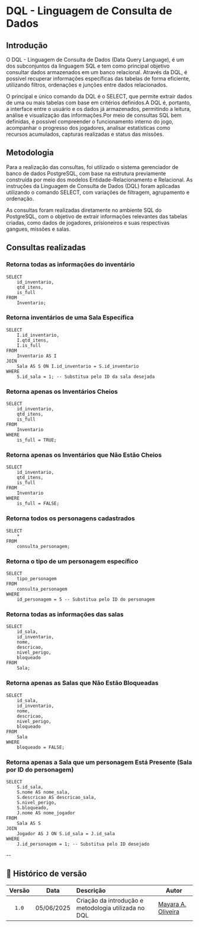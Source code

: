 # DQL - Linguagem de Consulta de Dados 

## Introdução

O DQL - Linguagem de Consulta de Dados (Data Query Language), é um dos subconjuntos da linguagem SQL e tem como principal objetivo consultar dados armazenados em um banco relacional. Através da DQL, é possível recuperar informações específicas das tabelas de forma eficiente, utilizando filtros, ordenações e junções entre dados relacionados.

O principal e único comando da DQL é o SELECT, que permite extrair dados de uma ou mais tabelas com base em critérios definidos.A DQL é, portanto, a interface entre o usuário e os dados já armazenados, permitindo a leitura, análise e visualização das informações.Por meio de consultas SQL bem definidas, é possível compreender o funcionamento interno do jogo, acompanhar o progresso dos jogadores, analisar estatísticas como recursos acumulados, capturas realizadas e status das missões.

## Metodologia 

Para a realização das consultas, foi utilizado o sistema gerenciador de banco de dados PostgreSQL, com base na estrutura previamente construída por meio dos modelos Entidade-Relacionamento e Relacional. As instruções da Linguagem de Consulta de Dados (DQL) foram aplicadas utilizando o comando SELECT, com variações de filtragem, agrupamento e ordenação.

As consultas foram realizadas diretamente no ambiente SQL do PostgreSQL, com o objetivo de extrair informações relevantes das tabelas criadas, como dados de jogadores, prisioneiros e suas respectivas gangues, missões e salas.

## Consultas realizadas

### Retorna todas as informações do inventário
```
SELECT
    id_inventario,
    qtd_itens,
    is_full
FROM
    Inventario;
```

### Retorna inventários de uma Sala Específica
```
SELECT
    I.id_inventario,
    I.qtd_itens,
    I.is_full
FROM
    Inventario AS I
JOIN
    Sala AS S ON I.id_inventario = S.id_inventario
WHERE
    S.id_sala = 1; -- Substitua pelo ID da sala desejada
```

### Retorna apenas os Inventários Cheios
```
SELECT
    id_inventario,
    qtd_itens,
    is_full
FROM
    Inventario
WHERE
    is_full = TRUE;
```

### Retorna apenas os Inventários que Não Estão Cheios
```
SELECT
    id_inventario,
    qtd_itens,
    is_full
FROM
    Inventario
WHERE
    is_full = FALSE;
```

### Retorna todos os personagens cadastrados
```
SELECT 
    * 
FROM 
    consulta_personagem;
```

### Retorna o tipo de um personagem específico
```
SELECT 
    tipo_personagem
FROM 
    consulta_personagem
WHERE 
    id_personagem = 5 -- Substitua pelo ID do personagem
```

### Retorna todas as informações das salas
```
SELECT
    id_sala,
    id_inventario,
    nome,
    descricao,
    nivel_perigo,
    bloqueado
FROM
    Sala;
```

### Retorna apenas as Salas que Não Estão Bloqueadas
```
SELECT
    id_sala,
    id_inventario,
    nome,
    descricao,
    nivel_perigo,
    bloqueado
FROM
    Sala
WHERE
    bloqueado = FALSE;
```

### Retorna apenas a Sala que um personagem Está Presente (Sala por ID do personagem)
```
SELECT
    S.id_sala,
    S.nome AS nome_sala,
    S.descricao AS descricao_sala,
    S.nivel_perigo,
    S.bloqueado,
    J.nome AS nome_jogador
FROM
    Sala AS S
JOIN
    Jogador AS J ON S.id_sala = J.id_sala
WHERE
    J.id_personagem = 1; -- Substitua pelo ID desejado
```

-- 

## 📑 Histórico de versão

| Versão| Data      | Descrição | Autor |
| :-:   | :-:       | :--       | --    |
| `1.0`   | 05/06/2025 |Criação da introdução e metodologia utilizada no DQL | [Mayara A. Oliveira](https://github.com/Mayara-tech)  || `1.1`   | 12/06/2025 |Adicionar consultas referente às tabelas; Inventario,  | [Mayara A. Oliveira](https://github.com/Mayara-tech)  |